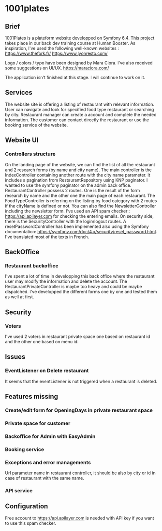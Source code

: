 # 1001plates

## Brief 

1001Plates is a plateform website developped on Symfony 6.4. This project takes place in our back dev training course at Human Booster. 
As inspiration, I've used the following well-known websites : 
https://www.thefork.fr/
https://www.lyonresto.com/ 

Logo / colors / typo have been designed by Mara Ciora. I've also received some suggestions on UI/UX.
https://maraciora.com/

The application isn't finished at this stage. I will continue to work on it.

## Services

The website site is offering a listing of restaurant with relevant information. User can navigate and look for specified food type restaurant or searching by city. 
Restaurant manager can create a account and complete the needed information. 
The customer can contact directly the restaurant or use the booking service of the website.

## Website UI

### Controllers structure 

On the landing page of the website, we can find the list of all the restaurant and 2 research forms (by name and city name). The main controller is the IndexController containing another route with the city name parameter. It includes a pagination from RestaurantRepository using KNP paginator. I wanted to use the symfony paginator on the admin back office. 
RestaurantController possess 2 routes. One is the result of the form research by name and the other one the main page of each restaurant. 
The FoodTypeController is referring on the listing by food category with 2 routes if the cityName is defined or not. 
You can also find the NewsletterController including the newsletter form. I've used an API spam checker : https://api.apilayer.com for checking the entering emails. 
On security side, there is the SecurityController with the login/logout routes. 
A resetPasswordController has been implemented also using the Symfony documentation: https://symfony.com/doc/4.x/security/reset_password.html. I've translated most of the texts in French.


## BackOffice

### Restaurant backoffice

I've spent a lot of time in developping this back office where the restaurant user may modify the information and delete the account. The RestaurantPrivateController is maybe too heavy and could be maybe dispatched. I've developped the different forms one by one and tested them as well at first.


## Security 

### Voters

I've used 2 voters in restaurant private space one based on restaurant id and the other one based on menu id. 



## Issues

### EventListener on Delete restaurant 
It seems that the eventListener is not triggered when a restaurant is deleted.



## Features missing 

### Create/edit form for OpeningDays in private restaurant space

### Private space for customer

### Backoffice for Admin with EasyAdmin

### Booking service

### Exceptions and error managements
Url parameter name in restaurant controller, it should be also by city or id in case of restaurant with the same name.

### API service


## Configuration

Free account to https://api.apilayer.com is needed with API key if you want to use this spam checker.
